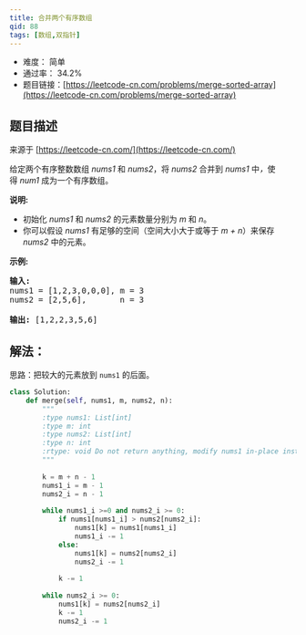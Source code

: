 ```yaml
---
title: 合并两个有序数组
qid: 88
tags: [数组,双指针]
---
```



- 难度： 简单
- 通过率： 34.2%
- 题目链接：[https://leetcode-cn.com/problems/merge-sorted-array](https://leetcode-cn.com/problems/merge-sorted-array)


## 题目描述

来源于 [https://leetcode-cn.com/](https://leetcode-cn.com/)

<p>给定两个有序整数数组&nbsp;<em>nums1 </em>和 <em>nums2</em>，将 <em>nums2 </em>合并到&nbsp;<em>nums1&nbsp;</em>中<em>，</em>使得&nbsp;<em>num1 </em>成为一个有序数组。</p>

<p><strong>说明:</strong></p>

<ul>
	<li>初始化&nbsp;<em>nums1</em> 和 <em>nums2</em> 的元素数量分别为&nbsp;<em>m</em> 和 <em>n</em>。</li>
	<li>你可以假设&nbsp;<em>nums1&nbsp;</em>有足够的空间（空间大小大于或等于&nbsp;<em>m + n</em>）来保存 <em>nums2</em> 中的元素。</li>
</ul>

<p><strong>示例:</strong></p>

<pre><strong>输入:</strong>
nums1 = [1,2,3,0,0,0], m = 3
nums2 = [2,5,6],       n = 3

<strong>输出:</strong>&nbsp;[1,2,2,3,5,6]</pre>


## 解法：

思路：把较大的元素放到 `nums1` 的后面。

```python
class Solution:
    def merge(self, nums1, m, nums2, n):
        """
        :type nums1: List[int]
        :type m: int
        :type nums2: List[int]
        :type n: int
        :rtype: void Do not return anything, modify nums1 in-place instead.
        """
        
        k = m + n - 1
        nums1_i = m - 1
        nums2_i = n - 1
        
        while nums1_i >=0 and nums2_i >= 0:
            if nums1[nums1_i] > nums2[nums2_i]:
                nums1[k] = nums1[nums1_i]
                nums1_i -= 1
            else:
                nums1[k] = nums2[nums2_i]
                nums2_i -= 1
            
            k -= 1
        
        while nums2_i >= 0:
            nums1[k] = nums2[nums2_i]
            k -= 1
            nums2_i -= 1    
```